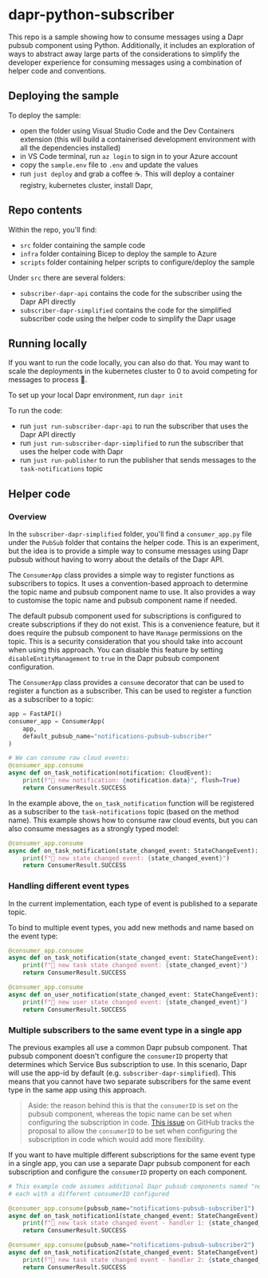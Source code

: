 # dapr-python-subscriber

This repo is a sample showing how to consume messages using a Dapr pubsub component using Python. Additionally, it includes an exploration of ways to abstract away large parts of the considerations to simplify the developer experience for consuming messages using a combination of helper code and conventions.


## Deploying the sample

To deploy the sample:
- open the folder using Visual Studio Code and the Dev Containers extension (this will build a containerised development environment with all the dependencies installed)
- in VS Code terminal, run `az login` to sign in to your Azure account
- copy the `sample.env` file to `.env` and update the values
- run `just deploy` and grab a coffee ☕. This will deploy a container registry, kubernetes cluster, install Dapr, 

## Repo contents

Within the repo, you'll find:
- `src` folder containing the sample code
- `infra` folder containing Bicep to deploy the sample to Azure
- `scripts` folder containing helper scripts to configure/deploy the sample

Under `src` there are several folders:
- `subscriber-dapr-api` contains the code for the subscriber using the Dapr API directly
- `subscriber-dapr-simplified` contains the code for the simplified subscriber code using the helper code to simplify the Dapr usage

## Running locally

If you want to run the code locally, you can also do that. You may want to scale the deployments in the kubernetes cluster to 0 to avoid competing for messages to process 🙂.

To set up your local Dapr environment, run `dapr init`

To run the code:
- run `just run-subscriber-dapr-api` to run the subscriber that uses the Dapr API directly
- run `just run-subscriber-dapr-simplified` to run the subscriber that uses the helper code with Dapr
- run `just run-publisher` to run the publisher that sends messages to the `task-notifications` topic

## Helper code

### Overview

In the `subscriber-dapr-simplified` folder, you'll find a `consumer_app.py` file under the `PubSub` folder that contains the helper code.
This is an experiment, but the idea is to provide a simple way to consume messages using Dapr pubsub without having to worry about the details of the Dapr API.

The `ConsumerApp` class provides a simple way to register functions as subscribers to topics.
It uses a convention-based approach to determine the topic name and pubsub component name to use.
It also provides a way to customise the topic name and pubsub component name if needed.


The default pubsub component used for subscriptions is configured to create subscriptions if they do not exist.
This is a convenience feature, but it does require the pubsub component to have `Manage` permissions on the topic.
This is a security consideration that you should take into account when using this approach.
You can disable this feature by setting `disableEntityManagement` to `true` in the Dapr pubsub component configuration.

The `ConsumerApp` class provides a `consume` decorator that can be used to register a function as a subscriber.
This can be used to register a function as a subscriber to a topic:

```python
app = FastAPI()
consumer_app = ConsumerApp(
    app,
    default_pubsub_name="notifications-pubsub-subscriber"
)

# We can consume raw cloud events:
@consumer_app.consume
async def on_task_notification(notification: CloudEvent):
    print(f"🔔 new notification: {notification.data}", flush=True)
    return ConsumerResult.SUCCESS
```

In the example above, the `on_task_notification` function will be registered as a subscriber to the `task-notifications` topic (based on the method name).
This example shows how to consume raw cloud events, but you can also consume messages as a strongly typed model:

```python
@consumer_app.consume
async def on_task_notification(state_changed_event: StateChangeEvent):
    print(f"🔔 new state changed event: {state_changed_event}")
    return ConsumerResult.SUCCESS
```

### Handling different event types

In the current implementation, each type of event is published to a separate topic.

To bind to multiple event types, you add new methods and name based on the event type:


```python
@consumer_app.consume
async def on_task_notification(state_changed_event: StateChangeEvent):
    print(f"🔔 new task state changed event: {state_changed_event}")
    return ConsumerResult.SUCCESS

@consumer_app.consume
async def on_user_notification(state_changed_event: StateChangeEvent):
    print(f"🔔 new user state changed event: {state_changed_event}")
    return ConsumerResult.SUCCESS

```

### Multiple subscribers to the same event type in a single app

The previous examples all use a common Dapr pubsub component.
That pubsub component doesn't configure the `consumerID` property that determines which Service Bus subscription to use.
In this scenario, Dapr will use the app-id by default (e.g. `subscriber-dapr-simplified`).
This means that you cannot have two separate subscribers for the same event type in the same app using this approach.

> Aside: the reason behind this is that the `consumerID` is set on the pubsub component, whereas the topic name can be set when configuring the subscription in code.
> [This issue](https://github.com/dapr/dapr/issues/814) on GitHub tracks the proposal to allow the `consumerID` to be set when configuring the subscription in code which would add more flexibility.

If you want to have multiple different subscriptions for the same event type in a single app, you can use a separate Dapr pubsub component for each subscription and configure the `consumerID` property on each component.


```python
# This example code assumes additional Dapr pubsub components named "notifications-pubsub-subscriber1" and "notifications-pubsub-subscriber2"
# each with a different consumerID configured

@consumer_app.consume(pubsub_name="notifications-pubsub-subscriber1")
async def on_task_notification1(state_changed_event: StateChangeEvent):
    print(f"🔔 new task state changed event - handler 1: {state_changed_event}")
    return ConsumerResult.SUCCESS

@consumer_app.consume(pubsub_name="notifications-pubsub-subscriber2")
async def on_task_notification2(state_changed_event: StateChangeEvent):
    print(f"🔔 new task state changed event - handler 2: {state_changed_event}")
    return ConsumerResult.SUCCESS
```